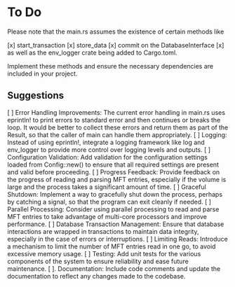 # To Do

Please note that the main.rs assumes the existence of certain methods like

[x] start_transaction
[x] store_data
[x] commit on the DatabaseInterface
[x] as well as the env_logger crate being added to Cargo.toml.

Implement these methods and ensure the necessary dependencies are included in your project.

## Suggestions

[ ] Error Handling Improvements: The current error handling in main.rs uses eprintln! to print errors to standard error and then continues or breaks the loop. It would be better to collect these errors and return them as part of the Result, so that the caller of main can handle them appropriately.
[ ] Logging: Instead of using eprintln!, integrate a logging framework like log and env_logger to provide more control over logging levels and outputs.
[ ] Configuration Validation: Add validation for the configuration settings loaded from Config::new() to ensure that all required settings are present and valid before proceeding.
[ ] Progress Feedback: Provide feedback on the progress of reading and parsing MFT entries, especially if the volume is large and the process takes a significant amount of time.
[ ] Graceful Shutdown: Implement a way to gracefully shut down the process, perhaps by catching a signal, so that the program can exit cleanly if needed.
[ ] Parallel Processing: Consider using parallel processing to read and parse MFT entries to take advantage of multi-core processors and improve performance.
[ ] Database Transaction Management: Ensure that database interactions are wrapped in transactions to maintain data integrity, especially in the case of errors or interruptions.
[ ] Limiting Reads: Introduce a mechanism to limit the number of MFT entries read in one go, to avoid excessive memory usage.
[ ] Testing: Add unit tests for the various components of the system to ensure reliability and ease future maintenance.
[ ]. Documentation: Include code comments and update the documentation to reflect any changes made to the codebase.
